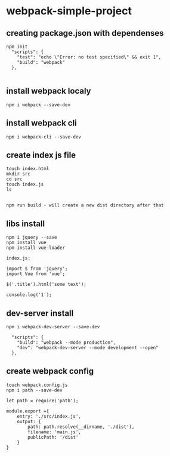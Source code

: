 # webpack-simple-project

## creating package.json with dependenses

```
npm init
  "scripts": {
    "test": "echo \"Error: no test specified\" && exit 1",
    "build": "webpack"
  },
  
```

## install webpack localy

```
npm i webpack --save-dev

```

## install webpack cli

```
npm i webpack-cli --save-dev

```

## create index js file
```
touch index.html
mkdir src
cd src
touch index.js
ls


npm run build - will create a new dist directory after that
```
##  libs install

```
npm i jquery --save
npm install vue
npm install vue-loader

index.js:

import $ from 'jquery';
import Vue from 'vue';

$('.title').html('some text');

console.log('1');

```

##  dev-server install

```
npm i webpack-dev-server --save-dev

  "scripts": {
    "build": "webpack --mode production",
    "dev": "webpack-dev-server --mode development --open"
  },

```

##  create webpack config

```
touch webpack.config.js
npm i path --save-dev

let path = require('path');

module.export ={
    entry: './src/index.js',
    output: {
        path: path.resolve(__dirname, './dist'),
        filename: 'main.js',
        publicPath: '/dist'
    }
}

```
